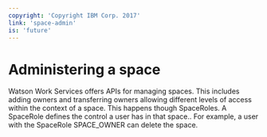 ```yaml
---
copyright: 'Copyright IBM Corp. 2017'
link: 'space-admin'
is: 'future'
---
```

# Administering a space

Watson Work Services offers APIs for managing spaces. This includes adding owners and transferring owners allowing different levels of access within the context of a space. This happens though SpaceRoles. A SpaceRole defines the control a user has in that space.. For example, a user with the SpaceRole SPACE_OWNER can delete the space.
